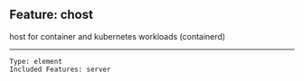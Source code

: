## Feature: chost

<website-feature> host for container and kubernetes workloads (containerd) </website-feature>

---

	Type: element
	Included Features: server

#
